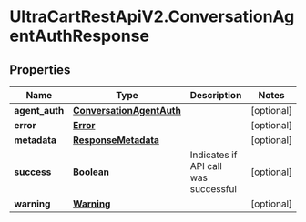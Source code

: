 # UltraCartRestApiV2.ConversationAgentAuthResponse

## Properties

Name | Type | Description | Notes
------------ | ------------- | ------------- | -------------
**agent_auth** | [**ConversationAgentAuth**](ConversationAgentAuth.md) |  | [optional] 
**error** | [**Error**](Error.md) |  | [optional] 
**metadata** | [**ResponseMetadata**](ResponseMetadata.md) |  | [optional] 
**success** | **Boolean** | Indicates if API call was successful | [optional] 
**warning** | [**Warning**](Warning.md) |  | [optional] 


